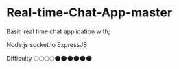 # Real-time-Chat-App-master

Basic real time chat application with;

Node.js
socket.io
ExpressJS



Difficulty 🌕🌕🌕🌕🌑🌑🌑🌑🌑🌑
